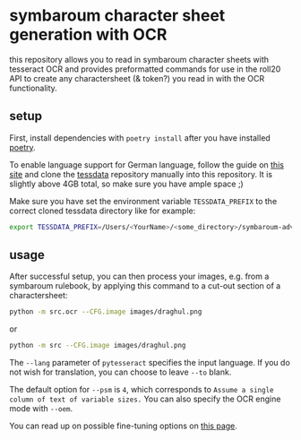 # symbaroum character sheet generation with OCR

this repository allows you to read in symbaroum character sheets with tesseract OCR and provides preformatted commands for use in the roll20 API to create any charactersheet (& token?) you read in with the OCR functionality.

## setup

First, install dependencies with `poetry install` after you have installed [poetry](https://python-poetry.org/docs/basic-usage/).

To enable language support for German language, follow the guide on [this site](https://pyimagesearch.com/2020/08/03/tesseract-ocr-for-non-english-languages/) and clone the [tessdata](https://github.com/tesseract-ocr/tessdata) repository manually into this repository. It is slightly above 4GB total, so make sure you have ample space ;)

Make sure you have set the environment variable `TESSDATA_PREFIX` to the correct  cloned tessdata directory like for example:

```bash
export TESSDATA_PREFIX=/Users/<YourName>/<some_directory>/symbaroum-adventures/tessdata
```

## usage

After successful setup, you can then process your images, e.g. from a symbaroum rulebook, by applying this command to a cut-out section of a charactersheet:

```bash
python -m src.ocr --CFG.image images/draghul.png
```

or

```bash
python -m src --CFG.image images/draghul.png
```

The `--lang` parameter of `pytesseract` specifies the input language. If you do not wish for translation, you can choose to leave `--to` blank.

The default option for `--psm` is `4`, which corresponds to `Assume a single column of text of variable sizes.`
You can also specify the OCR engine mode with `--oem`.

You can read up on possible fine-tuning options on [this page](https://ai-facets.org/tesseract-ocr-best-practices/).
